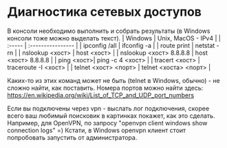 # Диагностика сетевых доступов
В консоли необходимо выполнить и собрать результаты (в Windows консоли тоже можно выделать текст).
| Windows | Unix, MacOS - IPv4 |
| :----- | :---------------- |
| ipconfig /all | ifconfig -a |
| route print | netstat -rn |
| nslookup <хост> | host <хост> |
| nslookup <хост> 8.8.8.8 | host <хост> 8.8.8.8 |
| ping <хост>| ping -с 4 <хост> |
| tracert <хост> | traceroute -I <хост> |
| telnet <хост> <порт> | telnet <хоста> <порт> |

Каких-то из этих команд может не быть (telnet в Windows, обычно) - не сложно найти, как поставить. Номера портов можно найти здесь: https://en.wikipedia.org/wiki/List_of_TCP_and_UDP_port_numbers

Если вы подключены через vpn - выслать лог подключения, скорее всего ваш любимый поисковик в картинках покажет, как это сделать. Например, для OpenVPN, по запросу "openvpn client windows show connection logs" =) Кстати, в Windows openvpn клиент стоит попробовать запустить от администратора.
